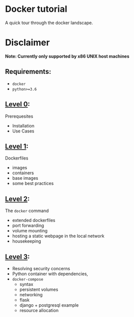 # Docker tutorial
A quick tour through the docker landscape.

# Disclaimer
**Note: Currently only supported by x86 UNIX host machines**

## Requirements:
- `docker`
- `python>=3.6`


## [Level 0](/level-0/README.md):
Prerequesites
- Installation
- Use Cases

## [Level 1](/level-1/README.md):
Dockerfiles
- images
- containers
- base images
- some best practices

## [Level 2](/level-2/README.md):
The `docker` command
- extended dockerfiles
- port forwarding
- volume mounting
- hosting a static webpage in the local network
- housekeeping

## [Level 3](level-3/README.md):
- Resolving security concerns
- Python container with dependencies,
- `docker-compose`
  - syntax
  - persistent volumes
  - networking
  - flask
  - django + postgresql example
  - resource allocation
